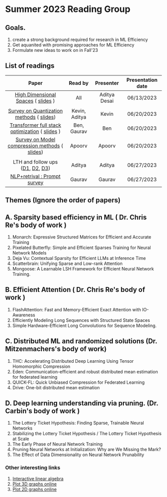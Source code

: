 # Summer 2023 Reading Group

## Goals. 
  1. create a strong background required for research in ML Efficiency
  2. Get aquanited with promising approaches for ML Efficiency
  3. Formulate new ideas to work on in Fall'23

## List of readings

|        **Paper**        | **Read by** | **Presenter** | **Presentation date** |
|:-----------------------:|:-----------:|:-------------:|:---------------------:|
| [High Dimensional Spaces](https://www.cs.cmu.edu/~venkatg/teaching/CStheory-infoage/chap1-high-dim-space.pdf) ( [slides](https://docs.google.com/presentation/d/1SR3UXdEe5lOt92YrFixN9HNsBYloNsoZigLBoe_zlCc/edit?usp=sharing) ) |     All     |  Aditya Desai |          06/13/2023          |
|||||
| [Survey on Quantization methods](https://arxiv.org/pdf/2103.13630.pdf) ( [slides](https://docs.google.com/presentation/d/1P1saT0cNrDkpbGwzQKQZDF6jU9h0uhEK92P2wcMO2HM/edit?usp=sharing)) | Kevin, Aditya       | Kevin              |     06/20/2023  |
| [Transformer full stack optimization](https://arxiv.org/pdf/2302.14017.pdf) ( [slides](https://docs.google.com/presentation/d/1QYrTFgImQodIdMBzH_l5tIiyijYf68lXlVD6T-j-76M/edit?usp=sharing) ) | Ben, Gaurav             | Ben              |   06/20/2023 |
| [Survey on Model compression methods](https://ieeexplore.ieee.org/abstract/document/9043731) ( [slides](https://docs.google.com/presentation/d/1Z5BIwrF0vlWZKSt0iDdcYbSfr_ySxJ6aGqavJGUoWbM/edit?usp=sharing))| Apoorv             | Apoorv              |   06/20/2023 |
|||||
| LTH and follow ups ([D1](https://arxiv.org/abs/1803.03635), [D2](https://arxiv.org/pdf/1903.01611.pdf), [D3](https://arxiv.org/pdf/2009.08576.pdf))| Aditya | Aditya              |   06/27/2023 |
| [NLP+retrival : Prompt survey](https://dl.acm.org/doi/pdf/10.1145/3560815)                        |  Gaurav           |   Gaurav            | 06/27/2023   |


## Themes (Ignore the order of papers)

## A. Sparsity based efficiency in ML ( Dr. Chris Re's body of work )
1. 	Monarch: Expressive Structured Matrices for Efficient and Accurate Training
2. Pixelated Butterfly: Simple and Efficient Sparses Training for Neural Network Models 
3. Deja Vu: Contextual Sparsity for Efficient LLMs at Inference Time
4. Scatterbrain: Unifying Sparse and Low-rank Attention
5. Mongoose: A Learnable LSH Framework for Efficient Neural Network Training.

## B. Efficient Attention ( Dr. Chris Re's body of work )
1. FlashAttention: Fast and Memory-Efficient Exact Attention with IO-Awareness 
2. Efficiently Modeling Long Sequences with Structured State Spaces
3. Simple Hardware-Efficient Long Convolutions for Sequence Modeling.

## C. Distributed ML and randomized solutions (Dr. Mitzenmachers's body of work)
1. THC: Accelerating Distributed Deep Learning Using Tensor Homomorphic Compression
2. Eden: Communication-efficient and robust distributed mean estimation for federated learning
3. QUICK-FL: Quick Unbiased Compression for Federated Learning
4. Drive: One-bit distributed mean estimation

## D. Deep learning understanding via pruning. (Dr. Carbin's body of work )
1. The Lottery Ticket Hypothesis: Finding Sparse, Trainable Neural Networks
2. Stabilizing the Lottery Ticket Hypothesis / The Lottery Ticket Hypothesis at Scale
3. The Early Phase of Neural Network Training
4. Pruning Neural Networks at Initialization: Why are We Missing the Mark?
5. The Effect of Data Dimensionality on Neural Network Prunability






### Other interesting links

1. [Interactive linear algebra](https://textbooks.math.gatech.edu/ila/)
2. [Plot 3D graphs online](https://www.geogebra.org/)
3. [Plot 2D graphs online](https://www.desmos.com/calculator)
